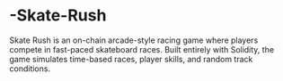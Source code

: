 # -Skate-Rush
Skate Rush is an on-chain arcade-style racing game where players compete in fast-paced skateboard races. Built entirely with Solidity, the game simulates time-based races, player skills, and random track conditions.
